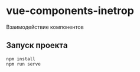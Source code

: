 # vue-components-inetrop
Взаимодействие компонентов

## Запуск проекта

```
npm install
npm run serve
```
